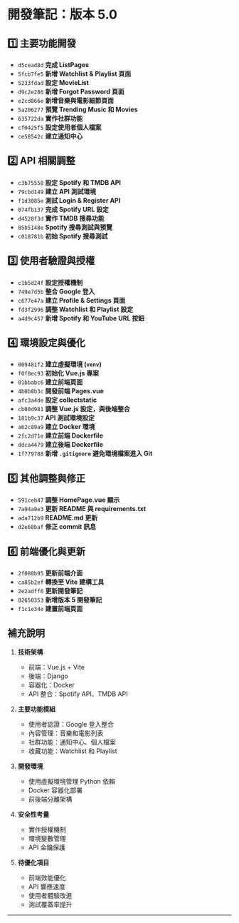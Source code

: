 # 開發筆記：版本 5.0

## 1️⃣ 主要功能開發
- `d5cead8d` **完成 ListPages**
- `5fcb7fe5` **新增 Watchlist & Playlist 頁面**
- `5233fdad` **設定 MovieList**
- `d9c2e286` **新增 Forgot Password 頁面**
- `e2cd866e` **新增音樂與電影細節頁面**
- `5a206277` **預覽 Trending Music 和 Movies**
- `635722da` **實作社群功能**
- `cf0425f5` **設定使用者個人檔案**
- `ce58542c` **建立通知中心**

## 2️⃣ API 相關調整
- `c3b75558` **設定 Spotify 和 TMDB API**
- `79cbd149` **建立 API 測試環境**
- `f1d3085e` **測試 Login & Register API**
- `074fb137` **完成 Spotify URL 設定**
- `d4528f3d` **實作 TMDB 搜尋功能**
- `05b5148e` **Spotify 搜尋測試與預覽**
- `c018781b` **初始 Spotify 搜尋測試**

## 3️⃣ 使用者驗證與授權
- `c1b5d24f` **設定授權機制**
- `749e7d5b` **整合 Google 登入**
- `c677e47a` **建立 Profile & Settings 頁面**
- `fd3f2996` **調整 Watchlist 和 Playlist 設定**
- `a4d9c457` **新增 Spotify 和 YouTube URL 按鈕**

## 4️⃣ 環境設定與優化
- `009481f2` **建立虛擬環境 (`venv`)**
- `f0f0ec93` **初始化 Vue.js 專案**
- `01bbabc6` **建立前端頁面**
- `4b0b8b3c` **開發前端 Pages.vue**
- `afc3a4de` **設定 collectstatic**
- `cb00d981` **調整 Vue.js 設定，與後端整合**
- `181b9c37` **API 測試環境設定**
- `a62c89a9` **建立 Docker 環境**
- `2fc2d71e` **建立前端 Dockerfile**
- `ddca4479` **建立後端 Dockerfile**
- `1f779788` **新增 `.gitignore` 避免環境檔案進入 Git**

## 5️⃣ 其他調整與修正
- `591ceb47` **調整 HomePage.vue 顯示**
- `7a94a9e3` **更新 README 與 requirements.txt**
- `ada712b9` **README.md 更新**
- `d2e68baf` **修正 commit 訊息**

## 6️⃣ 前端優化與更新
- `2f080b95` **更新前端介面**
- `ca85b2ef` **轉換至 Vite 建構工具**
- `2e2adff6` **更新開發筆記**
- `02650353` **新增版本 5 開發筆記**
- `f1c1e34e` **建置前端頁面**

## 補充說明
1. **技術架構**
   - 前端：Vue.js + Vite
   - 後端：Django
   - 容器化：Docker
   - API 整合：Spotify API、TMDB API

2. **主要功能模組**
   - 使用者認證：Google 登入整合
   - 內容管理：音樂和電影列表
   - 社群功能：通知中心、個人檔案
   - 收藏功能：Watchlist 和 Playlist

3. **開發環境**
   - 使用虛擬環境管理 Python 依賴
   - Docker 容器化部署
   - 前後端分離架構

4. **安全性考量**
   - 實作授權機制
   - 環境變數管理
   - API 金鑰保護

5. **待優化項目**
   - 前端效能優化
   - API 響應速度
   - 使用者體驗改進
   - 測試覆蓋率提升

---